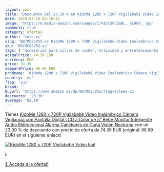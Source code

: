 ```yaml
---
layout: post
title: 'Descuento del 23.30 % en KidoMe 1280 x 720P Vigilabebé Vídeo Inal'
date: 2020-03-16 02:16:14
image: 'https://m.media-amazon.com/images/I/41GC5FCZaBL._SL400_.jpg'
comments: true
category: ofertas
author: 'tole.es'
slug: 'B07MC8JV5S-es KidoMe 1280 x 720P Vigilabebé Vídeo Inalambrico Cámara...'
sku: 'B07MC8JV5S-es'
tags: [ 'Accesorios para sillas de coche','Actividad y entretenimiento','Andadores','Bebé','Espejos para asientos traseros','Higiene y cuidado','Sillas de coche y accesorios','Toallitas húmedas para bebé','Toallitas y accesorios para bebé','bebé','vigilabebé', ]
actualPrice: 74.39 EUR
currency: EUR
price: 74.39
comparePrice: 96.99 EUR
prodname: 'KidoMe 1280 x 720P Vigilabebé Vídeo Inalambrico Cámara Vigilancia con Pantalla Digital LCD a Color de 5” Bebé Monitor Inteligente Audio Bidireccional Alarma Canciones de Cuna Visión Nocturna'
country: 'es'
flag: '🇪🇸'
brand: ''
buyurl: 'https://www.amazon.es/dp/B07MC8JV5S/?tag=tolees-21'
descuento: '23.30'
average: '92.19'
---
```


Tienes [KidoMe 1280 x 720P Vigilabebé Vídeo Inalambrico Cámara Vigilancia con Pantalla Digital LCD a Color de 5” Bebé Monitor Inteligente Audio Bidireccional Alarma Canciones de Cuna Visión Nocturna](https://www.amazon.es/dp/B07MC8JV5S/?tag=tolees-21) con un 23.30 % de descuento con precio de oferta de 74.39 EUR (original: 96.99 EUR) en el siguiente enlace!

[![KidoMe 1280 x 720P Vigilabebé Vídeo Inal](https://m.media-amazon.com/images/I/41GC5FCZaBL._SL400_.jpg)](https://www.amazon.es/dp/B07MC8JV5S/?tag=tolees-21)

ℹ️:


[🛒 Accede a la oferta!!](https://www.amazon.es/dp/B07MC8JV5S/?tag=tolees-21)
